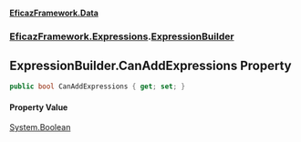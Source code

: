 #### [EficazFramework.Data](EficazFrameworkData.md 'EficazFramework Data')
### [EficazFramework.Expressions](EficazFrameworkData.md#EficazFramework.Expressions 'EficazFramework.Expressions').[ExpressionBuilder](EficazFramework.Expressions/ExpressionBuilder.md 'EficazFramework.Expressions.ExpressionBuilder')

## ExpressionBuilder.CanAddExpressions Property

```csharp
public bool CanAddExpressions { get; set; }
```

#### Property Value
[System.Boolean](https://docs.microsoft.com/en-us/dotnet/api/System.Boolean 'System.Boolean')